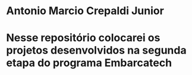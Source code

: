 # Antonio Marcio Crepaldi Junior
# Nesse repositório colocarei os projetos desenvolvidos na segunda etapa do programa Embarcatech 